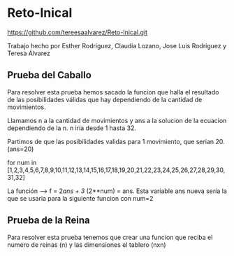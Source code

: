 # Reto-Inical

https://github.com/tereesaalvarez/Reto-Inical.git

Trabajo hecho por Esther Rodríguez, Claudia Lozano, Jose Luis Rodríguez y Teresa Álvarez

## Prueba del Caballo

Para resolver esta prueba hemos sacado la funcion que halla el resultado de las posibilidades válidas que hay dependiendo de la cantidad de movimientos.

Llamamos n a la cantidad de movimientos y ans a la solucion de la ecuacion dependiendo de la n. n iría desde 1 hasta 32.

Partimos de que las posibilidades validas para 1 movimiento, que serian 20. (ans=20)

for num in [1,2,3,4,5,6,7,8,9,10,11,12,13,14,15,16,17,18,19,20,21,22,23,24,25,26,27,28,29,30,31,32]

La función --> f = 2*ans + 3* (2**num) = ans. Esta variable ans nueva sería la que se usaria para la siguiente funcion con num=2

## Prueba de la Reina

Para resolver esta prueba tenemos que crear una funcion que reciba el numero de reinas (n) y las dimensiones el tablero (nxn)

